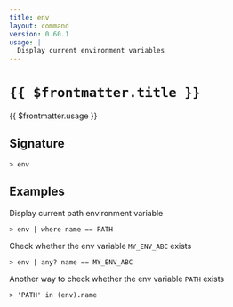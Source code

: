 ```yaml
---
title: env
layout: command
version: 0.60.1
usage: |
  Display current environment variables
---
```


# `{{ $frontmatter.title }}`

<div style='white-space: pre-wrap;'>{{ $frontmatter.usage }}</div>

## Signature

`> env `

## Examples

Display current path environment variable

```shell
> env | where name == PATH
```

Check whether the env variable `MY_ENV_ABC` exists

```shell
> env | any? name == MY_ENV_ABC
```

Another way to check whether the env variable `PATH` exists

```shell
> 'PATH' in (env).name
```
